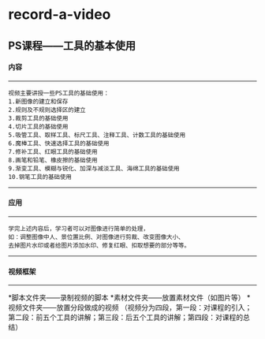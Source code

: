 # record-a-video
## PS课程——工具的基本使用

#### 内容
-----------------------------------------------
    视频主要讲授一些PS工具的基础使用：
    1.新图像的建立和保存
    2.规则及不规则选择区的建立
    3.裁剪工具的基础使用
    4.切片工具的基础使用
    5.吸管工具、取样工具、标尺工具、注释工具、计数工具的基础使用
    6.魔棒工具、快速选择工具的基础使用
    7.修补工具、红眼工具的基础使用
    8.画笔和铅笔、橡皮擦的基础使用
    9.渐变工具、模糊与锐化、加深与减淡工具、海绵工具的基础使用
    10.钢笔工具的基础使用
-------------------------------------------------
#### 应用
***
    学完上述内容后，学习者可以对图像进行简单的处理，
    如：调整图像中人、景位置比例、对图像进行剪裁、改变图像大小、
    去掉图片水印或者给图片添加水印、修复红眼、扣取想要的部分等等。
*** 
#### 视频框架
-------------------------------------------------
   *脚本文件夹——录制视频的脚本
   *素材文件夹——放置素材文件（如图片等）
   *视频文件夹——放置分段做成的视频
   （视频分为四段，第一段：对课程的引入；第二段：前五个工具的讲解；第三段：后五个工具的讲解；第四段：对课程的总结）
